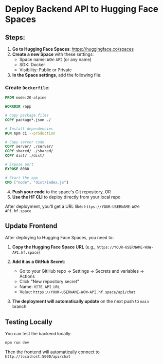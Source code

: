 # Deploy Backend API to Hugging Face Spaces

## Steps:

1. **Go to Hugging Face Spaces**: https://huggingface.co/spaces
2. **Create a new Space** with these settings:
   - Space name: `WOW-API` (or any name)
   - SDK: Docker
   - Visibility: Public or Private
3. **In the Space settings**, add the following file:

### Create `Dockerfile`:
```dockerfile
FROM node:20-alpine

WORKDIR /app

# Copy package files
COPY package*.json ./

# Install dependencies
RUN npm ci --production

# Copy server code
COPY server/ ./server/
COPY shared/ ./shared/
COPY dist/ ./dist/

# Expose port
EXPOSE 8080

# Start the app
CMD ["node", "dist/index.js"]
```

4. **Push your code** to the space's Git repository, OR
5. **Use the HF CLI** to deploy directly from your local repo

After deployment, you'll get a URL like: `https://YOUR-USERNAME-WOW-API.hf.space`

## Update Frontend

After deploying to Hugging Face Spaces, you need to:

1. **Copy the Hugging Face Space URL** (e.g., `https://YOUR-USERNAME-WOW-API.hf.space`)

2. **Add it as a GitHub Secret**:
   - Go to your GitHub repo → Settings → Secrets and variables → Actions
   - Click "New repository secret"
   - Name: `VITE_API_URL`
   - Value: `https://YOUR-USERNAME-WOW-API.hf.space/api/chat`

3. **The deployment will automatically update** on the next push to `main` branch

## Testing Locally

You can test the backend locally:
```bash
npm run dev
```

Then the frontend will automatically connect to `http://localhost:5000/api/chat`
